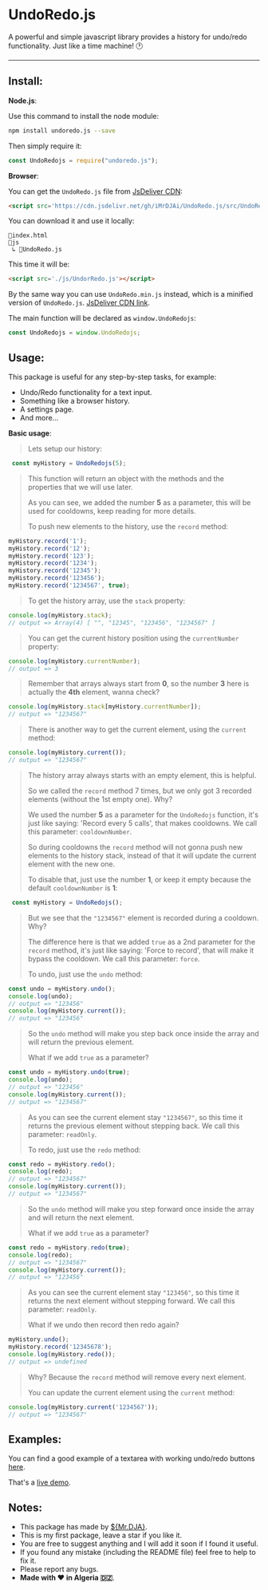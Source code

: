 # UndoRedo.js
A powerful and simple javascript library provides a history for undo/redo functionality. Just like a time machine! 🕐
***
## Install:
**Node.js**:

Use this command to install the node module:
```bash
npm install undoredo.js --save
```
Then simply require it:
```js
const UndoRedojs = require("undoredo.js");
```

**Browser**:

You can get the `UndoRedo.js` file from [JsDeliver CDN](https://cdn.jsdelivr.net/gh/iMrDJAi/UndoRedo.js/src/UndoRedo.js):
```html
<script src='https://cdn.jsdelivr.net/gh/iMrDJAi/UndoRedo.js/src/UndoRedo.js'></script>
```

You can download it and use it locally:
```
📄index.html
📁js
 ↳ 📄UndoRedo.js
```

This time it will be:
```html
<script src='./js/UndorRedo.js'></script>
```

By the same way you can use `UndoRedo.min.js` instead, which is a minified version of `UndoRedo.js`. [JsDeliver CDN link](https://cdn.jsdelivr.net/gh/iMrDJAi/UndoRedo.js/src/UndoRedo.min.js).

The main function will be declared as `window.UndoRedojs`:
```js
const UndoRedojs = window.UndoRedojs;
```

## Usage:
This package is useful for any step-by-step tasks, for example:

- Undo/Redo functionality for a text input.
- Something like a browser history.
- A settings page.
- And more...

**Basic usage**:

>Lets setup our history:
```js
 const myHistory = UndoRedojs(5);
```
>This function will return an object with the methods and the properties that we will use later.
>
>As you can see, we added the number **5** as a parameter, this will be used for cooldowns, keep reading for more details.
>
>To push new elements to the history, use the `record` method:
```js
myHistory.record('1');
myHistory.record('12');
myHistory.record('123');
myHistory.record('1234');
myHistory.record('12345');
myHistory.record('123456');
myHistory.record('1234567', true);
```
>To get the history array, use the `stack` property:
```js
console.log(myHistory.stack);
// output => Array(4) [ "", "12345", "123456", "1234567" ]
```
>You can get the current history position using the `currentNumber` property:
```js
console.log(myHistory.currentNumber);
// output => 3
```
>Remember that arrays always start from **0**, so the number **3** here is actually the **4th** element, wanna check?
```js
console.log(myHistory.stack[myHistory.currentNumber]);
// output => "1234567"
```
>There is another way to get the current element, using the `current` method:
```js
console.log(myHistory.current());
// output => "1234567"
```
>The history array always starts with an empty element, this is helpful.
>
>So we called the `record` method 7 times, but we only got 3 recorded elements (without the 1st empty one). Why?
>
>We used the number **5** as a parameter for the `UndoRedojs` function, it's just like saying: 'Record every 5 calls', that makes cooldowns. We call this parameter: `cooldownNumber`.
>
>So during cooldowns the `record` method will not gonna push new elements to the history stack, instead of that it will update the current element with the new one.
>
>To disable that, just use the number **1**, or keep it empty because the default `cooldownNumber` is **1**:
```js
 const myHistory = UndoRedojs();
```
>
>But we see that the `"1234567"` element is recorded during a cooldown. Why?
>
>The difference here is that we added `true` as a 2nd parameter for the `record` method, it's just like saying: 'Force to record', that will make it bypass the cooldown. We call this parameter: `force`.
>
>To undo, just use the `undo` method:
```js
const undo = myHistory.undo();
console.log(undo);
// output => "123456"
console.log(myHistory.current());
// output => "123456"
```
>So the `undo` method will make you step back once inside the array and will return the previous element.
>
>What if we add `true` as a parameter?
```js
const undo = myHistory.undo(true);
console.log(undo);
// output => "123456"
console.log(myHistory.current());
// output => "1234567"
```
>As you can see the current element stay `"1234567"`, so this time it returns the previous element without stepping back. We call this parameter: `readOnly`.
>
>To redo, just use the `redo` method:
```js
const redo = myHistory.redo();
console.log(redo);
// output => "1234567"
console.log(myHistory.current());
// output => "1234567"
```
>So the `undo` method will make you step forward once inside the array and will return the next element.
>
>What if we add `true` as a parameter?
```js
const redo = myHistory.redo(true);
console.log(redo);
// output => "1234567"
console.log(myHistory.current());
// output => "123456"
```
>As you can see the current element stay `"123456"`, so this time it returns the next element without stepping forward. We call this parameter: `readOnly`.
>
>What if we undo then record then redo again?
```js
myHistory.undo();
myHistory.record('12345678');
console.log(myHistory.redo());
// output => undefined
```
>Why? Because the `record` method will remove every next element.
>
>You can update the current element using the `current` method:
```js
console.log(myHistory.current('1234567'));
// output => "1234567"
```
## Examples:
You can find a good example of a textarea with working undo/redo buttons [here](https://github.com/iMrDJAi/UndoRedo.js/blob/master/index.html).

That's a [live demo](https://imrdjai.github.io/UndoRedo.js).

## Notes:
- This package has made by [${Mr.DJA}](https://invite.gg/MrDJA).
- This is my first package, leave a star if you like it.
- You are free to suggest anything and I will add it soon if I found it useful.
- If you found any mistake (including the README file) feel free to help to fix it.
- Please report any bugs.
- **Made with ❤ in Algeria 🇩🇿**.
